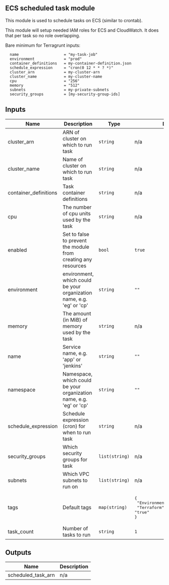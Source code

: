 ## ECS scheduled task module

This module is used to schedule tasks on ECS (similar to crontab).

This module will setup needed IAM roles for ECS and CloudWatch. It does that per task so no role overlapping.

Bare minimum for Terragrunt inputs:

```
  name                    = "my-task-job"
  environment             = "prod"
  container_definitions   = my-container-definition.json
  schedule_expression     = "cron(0 12 * * ? *)"
  cluster_arn             = my-cluster-arn
  cluster_name            = my-cluster-name
  cpu                     = "256"
  memory                  = "512"
  subnets                 = my-private-subnets
  security_groups         = [my-security-group-ids]
```

## Inputs

| Name | Description | Type | Default | Required |
|------|-------------|------|---------|:-----:|
| cluster\_arn | ARN of cluster on which to run task | `string` | n/a | yes |
| cluster\_name | Name of cluster on which to run task | `string` | n/a | yes |
| container\_definitions | Task container definitions | `string` | n/a | yes |
| cpu | The number of cpu units used by the task | `string` | n/a | yes |
| enabled | Set to false to prevent the module from creating any resources | `bool` | `true` | no |
| environment | environment, which could be your organization name, e.g. 'eg' or 'cp' | `string` | `""` | no |
| memory | The amount (in MiB) of memory used by the task | `string` | n/a | yes |
| name | Service name, e.g. 'app' or 'jenkins' | `string` | `""` | no |
| namespace | Namespace, which could be your organization name, e.g. 'eg' or 'cp' | `string` | `""` | no |
| schedule\_expression | Schedule expression (cron) for when to run task | `string` | n/a | yes |
| security\_groups | Which security groups for task | `list(string)` | n/a | yes |
| subnets | Which VPC subnets to run on | `list(string)` | n/a | yes |
| tags | Default tags | `map(string)` | <pre>{<br>  "Environment": "development",<br>  "Terraform": "true"<br>}<br></pre> | no |
| task\_count | Number of tasks to run | `string` | `1` | no |

## Outputs

| Name | Description |
|------|-------------|
| scheduled\_task\_arn | n/a |

